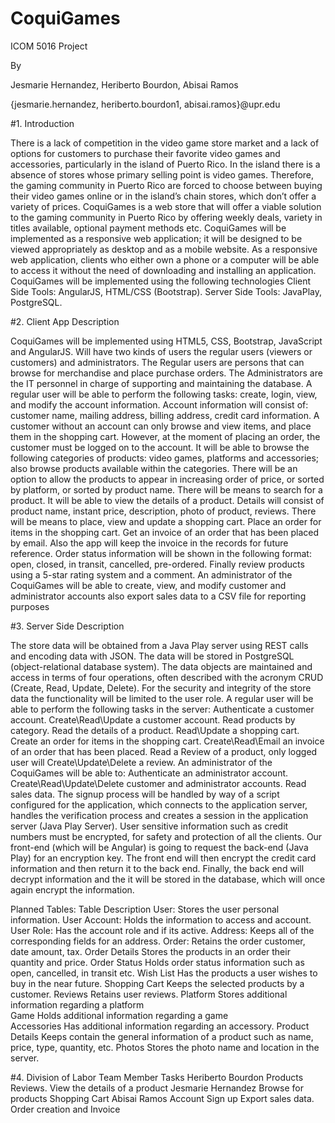 # CoquiGames
ICOM 5016 Project

By

Jesmarie Hernandez, Heriberto Bourdon, Abisai Ramos

{jesmarie.hernandez, heriberto.bourdon1, abisai.ramos}@upr.edu

#1. Introduction

There is a lack of competition in the video game store market and a lack of options for customers to purchase their favorite video games and accessories, particularly in the island of Puerto Rico. In the island there is a absence of stores whose primary selling point is video games. Therefore, the gaming community in Puerto Rico are forced to choose between buying their video games online or in the island’s chain stores, which don’t offer a variety of prices.
CoquiGames is a web store that will offer a viable solution to the gaming community in Puerto Rico by offering weekly deals, variety in titles available, optional payment methods etc. 
CoquiGames will be implemented as a responsive web application; it will be designed to be viewed appropriately as desktop and as a mobile website. As a responsive web application, clients who either own a phone or a computer will be able to access it without the need of downloading and installing an application. 
CoquiGames will be implemented using the following technologies 
Client Side Tools: AngularJS, HTML/CSS (Bootstrap).
Server Side Tools: JavaPlay, PostgreSQL.

#2. Client App Description

CoquiGames will be implemented using HTML5, CSS, Bootstrap, JavaScript and AngularJS. Will have two kinds of users the regular users (viewers or customers) and administrators. The Regular users are persons that can browse for merchandise and place purchase orders. The Administrators are the IT personnel in charge of supporting and maintaining the database.
A regular user will be able to perform the following tasks: create, login, view, and modify the account information. Account information will consist of: customer name, mailing address, billing address, credit card information. A customer without an account can only browse and view items, and place them in the shopping cart. However, at the moment of placing an order, the customer must be logged on to the account. 
It will be able to browse the following categories of products: video games, platforms and accessories; also browse products available within the categories. There will be an option to allow the products to appear in increasing order of price, or sorted by platform, or sorted by product name. There will be means to search for a product. 
It will be able to view the details of a product. Details will consist of product name, instant price, description, photo of product, reviews. There will be means to place, view and update a shopping cart. Place an order for items in the shopping cart. Get an invoice of an order that has been placed by email. Also the app will keep the invoice in the records for future reference. Order status information will be shown in the following format: open, closed, in transit, cancelled, pre-ordered. Finally review products using a 5-star rating system and a comment. 
An administrator of the CoquiGames will be able to create, view, and modify customer
and administrator accounts also export sales data to a CSV file for reporting purposes

#3. Server Side Description

The store data will be obtained from a Java Play server using REST calls and encoding data with JSON. The data will be stored in PostgreSQL (object-relational database system). The data objects are maintained and access in terms of four operations, often described with the acronym CRUD (Create, Read, Update, Delete). For the security and integrity of the store data the functionality will be limited to the user role.
A regular user will be able to perform the following tasks in the server:
Authenticate a customer account.
Create\Read\Update a customer account. 
Read products by category.
Read the details of a product.
Read\Update a shopping cart.
Create an order for items in the shopping cart.
Create\Read\Email an invoice of an order that has been placed.
Read a Review of a product, only logged user will Create\Update\Delete a review.
An administrator of the CoquiGames will be able to:
Authenticate an administrator account.
Create\Read\Update\Delete customer and administrator accounts.
Read sales data.
The signup process will be handled by way of a script configured for the application, which connects to the application server, handles the verification process and creates a session in the application server (Java Play Server). User sensitive information such as credit numbers must be encrypted, for safety and protection of all the clients. Our front-end (which will be Angular) is going to request the back-end (Java Play) for an encryption key. The front end will then encrypt the credit card information and then return it to the back end. Finally, the back end will decrypt information and the it will be stored in the database, which will once again encrypt the information.  


Planned Tables:
Table
Description
User:
Stores the user personal information.
User Account:
Holds the information to access and account.
User Role:
Has the account role and if its active.
Address:
Keeps all of the corresponding fields for an address.
Order:
Retains the order customer, date amount, tax.
Order Details
Stores the products in an order their quantity and price.
Order Status
Holds order status information such as open, cancelled, in transit etc.
Wish List
Has the products a user wishes to buy in the near future.
Shopping Cart
Keeps the selected products by a customer.
Reviews
Retains user reviews.
Platform
Stores additional information regarding a platform   
Game
Holds additional information regarding a game   
Accessories
Has additional information regarding an accessory.
Product Details
Keeps contain the general information of a product such as name, price, type, quantity, etc. 
Photos
Stores the photo name and location in the server.

#4. Division of Labor
Team Member
Tasks
Heriberto Bourdon
Products Reviews.
View the details of a product
Jesmarie Hernandez 
Browse for products
Shopping Cart
Abisai Ramos 
Account Sign up 
Export sales data.
Order creation and Invoice

